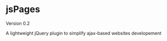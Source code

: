 jsPages
=======

Version 0.2

A lightweight jQuery plugin to simplify ajax-based websites developement
